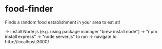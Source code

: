 # food-finder
Finds a random food establishment in your area to eat at!

-> install Node.js (e.g. using package manager "brew install node")
-> "npm install express"
-> "node server.js" to run
-> navigate to http://localhost:3000/
